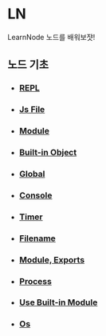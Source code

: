 # LN

LearnNode
노드를 배워보쟛!

## 노드 기초

- ### [REPL](/KnowNode/REPL.md)
- ### [Js File](/KnowNode/Js.md)
- ### [Module](/KnowNode/Module.md)
- ### [Built-in Object](/KnowNode/Built-in-Object.md)
- ### [Global](/KnowNode/Global.md)
- ### [Console](/KnowNode/Console.md)
- ### [Timer](/KnowNode/Timer.md)
- ### [Filename](/KnowNode/Filename.md)
- ### [Module, Exports](/KnowNode/module,%20exports.md)
- ### [Process](/KnowNode/Process.md)
- ### [Use Built-in Module](/KnowNode/Use%20Buile-in%20Module.md)
- ### [Os](/KnowNode/Os.md)

